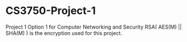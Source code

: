 # CS3750-Project-1
Project 1 Option 1 for Computer Networking and Security
RSA( AES(M) || SHA(M) ) is the encryption used for this project.
